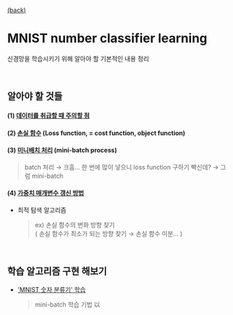 [(back)](https://github.com/DoranLyong/DL_coding_master/tree/master/Self_tutorial/3_learning)

# MNIST number classifier learning 
신경망을 학습시키기 위해 알아야 할 기본적인 내용 정리 

<br/>

## 알아야 할 것들 

#### (1) [데이터를 취급할 때 주의할 점](https://github.com/DoranLyong/DL_coding_master/tree/master/Self_tutorial/3_learning/MNIST_learning/1_dataissue)

#### (2) [손실 함수](https://github.com/DoranLyong/DL_coding_master/tree/master/Self_tutorial/3_learning/MNIST_learning/2_loss_function) (Loss function, = cost function, object function)

#### (3) [미니배치 처리](https://github.com/DoranLyong/DL_coding_master/tree/master/Self_tutorial/3_learning/MNIST_learning/3_mini-batch) (mini-batch process)
> batch 처리 → 크흠... 한 번에 많이 넣으니 loss function 구하기 빡신데? → 그럼 mini-batch 

#### (4) [가중치 매개변수 갱신 방법](https://github.com/DoranLyong/DL_coding_master/tree/master/Self_tutorial/3_learning/MNIST_learning/4_renew-parameter)
* 최적 탐색 알고리즘
    > ex) 손실 함수의 변화 방향 찾기 <br/>
    > ( 손실 함수가 최소가 되는 방향 찾기 → 손실 함수 미분... )

<br/>

## 학습 알고리즘 구현 해보기 
* ['MNIST 숫자 분류기' 학습](https://github.com/DoranLyong/DL_coding_master/tree/master/Self_tutorial/3_learning/MNIST_learning/mnist_learning)
    > mini-batch 학습 기법 以 